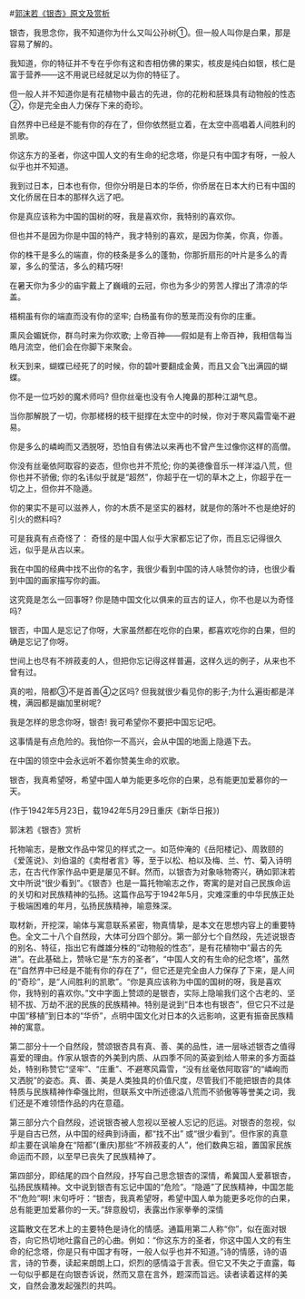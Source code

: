 #[郭沫若《银杏》原文及赏析](https://www.vrrw.net/wx/9198.html)

银杏，我思念你，我不知道你为什么又叫公孙树①。但一般人叫你是白果，那是容易了解的。

我知道，你的特征并不专在乎你有这和杏相仿佛的果实，核皮是纯白如银，核仁是富于营养——这不用说已经就足以为你的特征了。

但一般人并不知道你是有花植物中最古的先进，你的花粉和胚珠具有动物般的性态②，你是完全由人力保存下来的奇珍。

自然界中已经是不能有你的存在了，但你依然挺立着，在太空中高唱着人间胜利的凯歌。

你这东方的圣者，你这中国人文的有生命的纪念塔，你是只有中国才有呀，一般人似乎也并不知道。

我到过日本，日本也有你，但你分明是日本的华侨，你侨居在日本大约已有中国的文化侨居在日本的那样久远了吧。



你是真应该称为中国的国树的呀，我是喜欢你，我特别的喜欢你。

但也并不是因为你是中国的特产，我才特别的喜欢，是因为你美，你真，你善。

你的株干是多么的端直，你的枝条是多么的蓬勃，你那折扇形的叶片是多么的青翠，多么的莹洁，多么的精巧呀!

在暑天你为多少的庙宇戴上了巍峨的云冠，你也为多少的劳苦人撑出了清凉的华盖。

梧桐虽有你的端直而没有你的坚牢; 白杨虽有你的葱茏而没有你的庄重。

熏风会媚妩你，群鸟时来为你欢歌; 上帝百神——假如是有上帝百神，我相信每当皓月流空，他们会在你脚下来聚会。

秋天到来，蝴蝶已经死了的时候，你的碧叶要翻成金黄，而且又会飞出满园的蝴蝶。

你不是一位巧妙的魔术师吗? 但你丝毫也没有令人掩鼻的那种江湖气息。

当你那解脱了一切，你那槎枒的枝干挺撑在太空中的时候，你对于寒风霜雪毫不避易。

你是多么的嶙峋而又洒脱呀，恐怕自有佛法以来再也不曾产生过像你这样的高僧。

你没有丝毫依阿取容的姿态，但你也并不荒伦; 你的美德像音乐一样洋溢八荒，但你也并不骄傲; 你的名讳似乎就是“超然”，你超乎在一切的草木之上，你超乎在一切之上，但你并不隐遁。

你的果实不是可以滋养人，你的木质不是坚实的器材，就是你的落叶不也是绝好的引火的燃料吗?

可是我真有点奇怪了： 奇怪的是中国人似乎大家都忘记了你，而且忘记得很久远，似乎是从古以来。

我在中国的经典中找不出你的名字，我很少看到中国的诗人咏赞你的诗，也很少看到中国的画家描写你的画。

这究竟是怎么一回事呀? 你是随中国文化以俱来的亘古的证人，你不也是以为奇怪吗?

银否，中国人是忘记了你呀，大家虽然都在吃你的白果，都喜欢吃你的白果，但的确是忘记了你呀。

世间上也尽有不辨菽麦的人，但把你忘记得这样普遍，这样久远的例子，从来也不曾有过。

真的啦，陪都③不是首善④之区吗? 但我就很少看见你的影子;为什么遍街都是洋槐，满园都是幽加里树呢?

我是怎样的思念你呀，银杏! 我可希望你不要把中国忘记吧。

这事情是有点危险的。我怕你一不高兴，会从中国的地面上隐遁下去。

在中国的领空中会永远听不着你赞美生命的欢歌。

银杏，我真希望呀，希望中国人单为能更多吃你的白果，总有能更加爱慕你的一天。

(作于1942年5月23日，载1942年5月29日重庆《新华日报》)

郭沫若《银杏》赏析

托物喻志，是散文作品中常见的样式之一。如范仲淹的《岳阳楼记》、周敦颐的《爱莲说》、刘伯温的《卖柑者言》等，至于以松、柏以及梅、兰、竹、菊入诗明志，在古代作家作品中更是屡见不鲜。然而，以银杏为对象咏物寄兴，确如郭沫若文中所说“很少看到”。《银杏》也是一篇托物喻志之作，寄寓的是对自己民族命运的关切和对民族精神的弘扬。这篇作品写于1942年5月，灾难深重的中华民族正处于极端困难的年月，弘扬民族精神，喻意殊深。

取材新，开挖深，喻体与寓意联系紧密，物真情挚，是本文在思想内容上的重要特色。全文二十八个自然段，大体可分四个部分。第一部分七个自然段，先述说银杏的别名、特征，指出它有雌雄分株的“动物般的性态”，是有花植物中“最古的先进”。在此基础上，赞咏它是“东方的圣者”，“中国人文的有生命的纪念塔”，虽然在“自然界中已经是不能有你的存在了”，但它还是完全由人力保存了下来，是人间的“奇珍”，是“人间胜利的凯歌”。“你是真应该称为中国的国树的呀，我是喜欢你，我特别的喜欢你。”文中字面上赞颂的是银杏，实际上隐喻我们这个古老的、坚韧不拔、万劫不泯的民族的民族精神。特别是说到“日本也有银杏”，但它只不过是中国“移植”到日本的“华侨”，点明中国文化对日本的久远影响，这更有振奋民族精神的寓意。

第二部分十一个自然段，赞颂银杏具有真、善、美的品性，进一层咏述银杏之值得喜爱的理由。作家从银杏的外美到内质、从四季不同的英姿到给人带来的多方面益处，特别称赞它“坚牢”、“庄重”、不避寒风霜雪，“没有丝毫依阿取容”的“嶙峋而又洒脱”的姿态。真、善、美是人类独具的价值尺度，尽管我们不能把银杏的具体特质与民族精神作牵强比附，但联系文中所述德溢八荒而不骄傲等等誉美之词，我们还是不难领悟作品的内在意蕴。

第三部分六个自然段，述说银杏被人忽视以至被人忘记的厄运。对银杏的忽视，似乎是自古已然，从中国的经典到诗画，都“找不出” 或“很少看到”。但作家的真意却主要在讽喻身在“陪都”(重庆)那些“不辨菽麦的人”，他们数典忘祖，置国家民族命运而不顾，以至早已丧失了民族精神了。

第四部分，即结尾的四个自然段，抒写自己思念银杏的深情，希冀国人爱慕银杏，弘扬民族精神。文中说到银杏有忘记中国的“危险”。“隐遁”了民族精神，中国怎能不“危险”啊! 末句呼吁：“银杏，我真希望呀，希望中国人单为能更多吃你的白果，总有能更加爱慕你的一天。”辞意殷切，表露出作家拳拳的深情

这篇散文在艺术上的主要特色是诗化的情感。通篇用第二人称“你”，似在面对银杏，向它热切地吐露自己的心曲。例如：“你这东方的圣者，你这中国人文的有生命的纪念塔，你是只有中国才有呀，一般人似乎也并不知道。”诗的情感，诗的语言，诗的节奏，读起来朗朗上口，炽烈的感情溢于言表。但它又不失之于直露，每一句似乎都是在向银杏诉说，然而又意在言外，题深而旨远。读者读着这样的美文，自然会激发起强烈的共鸣。

